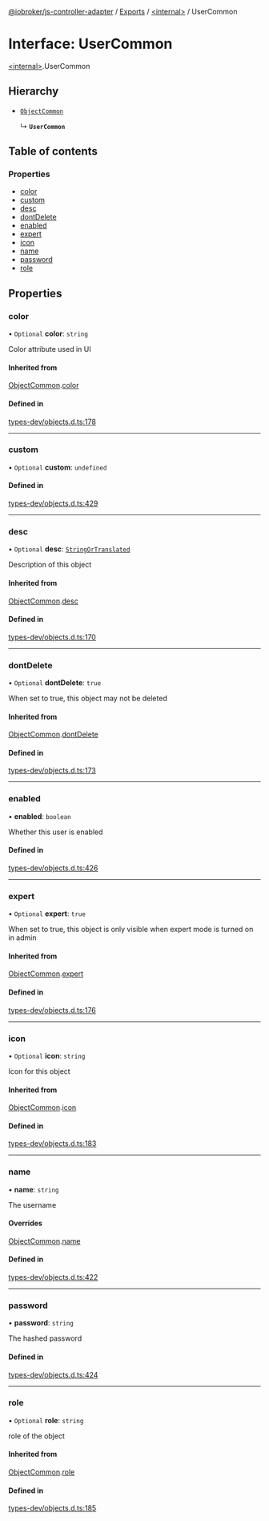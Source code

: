 [@iobroker/js-controller-adapter](../README.md) / [Exports](../modules.md) / [\<internal\>](../modules/internal_.md) / UserCommon

# Interface: UserCommon

[\<internal\>](../modules/internal_.md).UserCommon

## Hierarchy

- [`ObjectCommon`](internal_.ObjectCommon.md)

  ↳ **`UserCommon`**

## Table of contents

### Properties

- [color](internal_.UserCommon.md#color)
- [custom](internal_.UserCommon.md#custom)
- [desc](internal_.UserCommon.md#desc)
- [dontDelete](internal_.UserCommon.md#dontdelete)
- [enabled](internal_.UserCommon.md#enabled)
- [expert](internal_.UserCommon.md#expert)
- [icon](internal_.UserCommon.md#icon)
- [name](internal_.UserCommon.md#name)
- [password](internal_.UserCommon.md#password)
- [role](internal_.UserCommon.md#role)

## Properties

### color

• `Optional` **color**: `string`

Color attribute used in UI

#### Inherited from

[ObjectCommon](internal_.ObjectCommon.md).[color](internal_.ObjectCommon.md#color)

#### Defined in

[types-dev/objects.d.ts:178](https://github.com/ioBroker/ioBroker.js-controller/blob/d343afbb/packages/types-dev/objects.d.ts#L178)

___

### custom

• `Optional` **custom**: `undefined`

#### Defined in

[types-dev/objects.d.ts:429](https://github.com/ioBroker/ioBroker.js-controller/blob/d343afbb/packages/types-dev/objects.d.ts#L429)

___

### desc

• `Optional` **desc**: [`StringOrTranslated`](../modules/internal_.md#stringortranslated)

Description of this object

#### Inherited from

[ObjectCommon](internal_.ObjectCommon.md).[desc](internal_.ObjectCommon.md#desc)

#### Defined in

[types-dev/objects.d.ts:170](https://github.com/ioBroker/ioBroker.js-controller/blob/d343afbb/packages/types-dev/objects.d.ts#L170)

___

### dontDelete

• `Optional` **dontDelete**: ``true``

When set to true, this object may not be deleted

#### Inherited from

[ObjectCommon](internal_.ObjectCommon.md).[dontDelete](internal_.ObjectCommon.md#dontdelete)

#### Defined in

[types-dev/objects.d.ts:173](https://github.com/ioBroker/ioBroker.js-controller/blob/d343afbb/packages/types-dev/objects.d.ts#L173)

___

### enabled

• **enabled**: `boolean`

Whether this user is enabled

#### Defined in

[types-dev/objects.d.ts:426](https://github.com/ioBroker/ioBroker.js-controller/blob/d343afbb/packages/types-dev/objects.d.ts#L426)

___

### expert

• `Optional` **expert**: ``true``

When set to true, this object is only visible when expert mode is turned on in admin

#### Inherited from

[ObjectCommon](internal_.ObjectCommon.md).[expert](internal_.ObjectCommon.md#expert)

#### Defined in

[types-dev/objects.d.ts:176](https://github.com/ioBroker/ioBroker.js-controller/blob/d343afbb/packages/types-dev/objects.d.ts#L176)

___

### icon

• `Optional` **icon**: `string`

Icon for this object

#### Inherited from

[ObjectCommon](internal_.ObjectCommon.md).[icon](internal_.ObjectCommon.md#icon)

#### Defined in

[types-dev/objects.d.ts:183](https://github.com/ioBroker/ioBroker.js-controller/blob/d343afbb/packages/types-dev/objects.d.ts#L183)

___

### name

• **name**: `string`

The username

#### Overrides

[ObjectCommon](internal_.ObjectCommon.md).[name](internal_.ObjectCommon.md#name)

#### Defined in

[types-dev/objects.d.ts:422](https://github.com/ioBroker/ioBroker.js-controller/blob/d343afbb/packages/types-dev/objects.d.ts#L422)

___

### password

• **password**: `string`

The hashed password

#### Defined in

[types-dev/objects.d.ts:424](https://github.com/ioBroker/ioBroker.js-controller/blob/d343afbb/packages/types-dev/objects.d.ts#L424)

___

### role

• `Optional` **role**: `string`

role of the object

#### Inherited from

[ObjectCommon](internal_.ObjectCommon.md).[role](internal_.ObjectCommon.md#role)

#### Defined in

[types-dev/objects.d.ts:185](https://github.com/ioBroker/ioBroker.js-controller/blob/d343afbb/packages/types-dev/objects.d.ts#L185)
